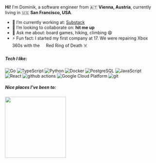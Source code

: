 
<p><strong>Hi!</strong> I'm Dominik, a software engineer from 🇦🇹 <b>Vienna, Austria</b>, currently living in 🇺🇸 <b>San Francisco, USA</b>. </p>


- 🔭 I’m currently working at: [Substack](http://substack.com/)
- 👯 I’m looking to collaborate on: **hit me up**
- 💬 Ask me about: board games, hiking, climbing 😄 
- ⚡ Fun fact: I started my first company at 17. We were repairing Xbox 360s with the <img src="https://i.imgur.com/Jpe0nC0.png" height=13 /> Red Ring of Death ☠️

<h5>Tech I like:</h5>
<p>
  <img alt="Go" src="https://img.shields.io/badge/Go-00ADD8?flat-square&logo=go&logoColor=white" />
  <img alt="TypeScript" src="https://img.shields.io/badge/TypeScript-3178C6?flat-square&logo=go&logoColor=white" />
  <img alt="Python" src="https://img.shields.io/badge/Python-3776AB?style=flat-square&logo=python&logoColor=white" />
  <img alt="Docker" src="https://img.shields.io/badge/-Docker-46a2f1?style=flat-square&logo=docker&logoColor=white" />
  <img alt="PostgreSQL" src="https://img.shields.io/badge/PostgreSQL-316192?flat-square&logo=postgresql&logoColor=white" />
  <img alt="JavaScript" src="https://img.shields.io/badge/JavaScript-323330?flat-square&logo=javascript&logoColor=F7DF1E" />
  <img alt="React" src="https://img.shields.io/badge/React-20232A?flat-square&logo=react&logoColor=61DAFB" />
  <img alt="github actions" src="https://img.shields.io/badge/-Github_Actions-2088FF?style=flat-square&logo=github-actions&logoColor=white" />
  <img alt="Google Cloud Platform" src="https://img.shields.io/badge/-Google_Cloud_Platform-1a73e8?style=flat-square&logo=google-cloud&logoColor=white" />
  <img alt="git" src="https://img.shields.io/badge/-Git-F05032?style=flat-square&logo=git&logoColor=white" />

</p>
<h5>Nice places I've been to:</h5>
<p><a href="https://www.instagram.com/dominik_dario/" target="_blank"><img src="https://i.imgur.com/AcNpYJc.png" height=200/></a></p>

